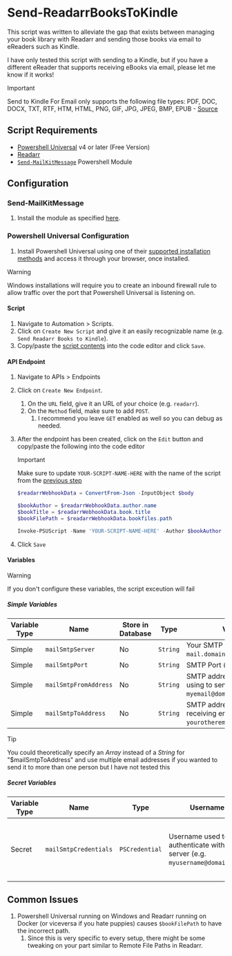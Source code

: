 # Send-ReadarrBooksToKindle

This script was written to alleviate the gap that exists between managing your book library with Readarr and sending those books via email to eReaders such as Kindle.

I have only tested this script with sending to a Kindle, but if you have a different eReader that supports receiving eBooks via email, please let me know if it works!

> [!IMPORTANT]
> Send to Kindle For Email only supports the following file types: PDF, DOC, DOCX, TXT, RTF, HTM, HTML, PNG, GIF, JPG, JPEG, BMP, EPUB - [Source](https://www.amazon.com/sendtokindle/email)

## Script Requirements

* [Powershell Universal](https://powershelluniversal.com/) v4 or later (Free Version)
* [Readarr](https://readarr.com/)
* [`Send-MailKitMessage`](https://github.com/austineric/Send-MailKitMessage) Powershell Module

## Configuration

### Send-MailKitMessage

1. Install the module as specified [here](https://github.com/austineric/Send-MailKitMessage?tab=readme-ov-file#installation).

### Powershell Universal Configuration

1. Install Powershell Universal using one of their [supported installation methods](https://docs.powershelluniversal.com/getting-started) and access it through your browser, once installed.

> [!WARNING]
> Windows installations will require you to create an inbound firewall rule to allow traffic over the port that Powershell Universal is listening on.

#### Script

1. Navigate to Automation > Scripts.
1. Click on `Create New Script` and give it an easily recognizable name (e.g. `Send Readarr Books to Kindle`).
1. Copy/paste the [script contents](https://raw.githubusercontent.com/angrycuban13/Just-A-Bunch-Of-Starr-Scripts/main/Send-ReadarrBooksToKindle/Send-ReadarrBooksToKindle.ps1) into the code editor and click `Save`.

#### API Endpoint

1. Navigate to APIs > Endpoints
1. Click on `Create New Endpoint`.
   1. On the `URL` field, give it an URL of your choice (e.g. `readarr`).
   1. On the `Method` field, make sure to add `POST`.
      1. I recommend you leave `GET` enabled as well so you can debug as needed.
1. After the endpoint has been created, click on the `Edit` button and copy/paste the following into the code editor

    > [!IMPORTANT]
    > Make sure to update `YOUR-SCRIPT-NAME-HERE` with the name of the script from the [previous step](#script)

    ```powershell
    $readarrWebhookData = ConvertFrom-Json -InputObject $body

    $bookAuthor = $readarrWebhookData.author.name
    $bookTitle = $readarrWebhookData.book.title
    $bookFilePath = $readarrWebhookData.bookfiles.path

    Invoke-PSUScript -Name 'YOUR-SCRIPT-NAME-HERE' -Author $bookAuthor -BookTitle $bookTitle -BookFilePath $bookFilePath -Wait
    ```

1. Click `Save`

#### Variables

> [!WARNING]
> If you don't configure these variables, the script exceution will fail

##### Simple Variables

| Variable Type | Name | Store in Database | Type | Value
| --- | --- | --- | --- | ---
|Simple |  `mailSmtpServer` | No | `String` | Your SMTP Server (e.g. `mail.domain.com`)
| Simple | `mailSmtpPort` | No | `String` | SMTP Port  (e.g. `587` or `465`)
| Simple | `mailSmtpFromAddress` | No | `String`| SMTP address you will be using to send emails (e.g. `myemail@domain.com`)
| Simple | `mailSmtpToAddress` | No | `String` | SMTP address that will be receiving emails (e.g. `yourotheremail@domain.com`)

> [!TIP]
> You could theoretically specify an *Array* instead of a *String* for "$mailSmtpToAddress" and use multiple email addresses if you wanted to send it to more than one person but I have not tested this

##### Secret Variables

| Variable Type | Name | Type | Username | Password | Vault
| --- | --- | --- | --- | --- | --
| Secret | `mailSmtpCredentials` | `PSCredential` | Username used to authenticate with mail server (e.g. `myusername@domain.com`) | Password used to authenticate with your mail server (e.g. hunter2) | Your own preference, further vault info can be found [here](https://docs.powershelluniversal.com/platform/variables#vaults).

## Common Issues

1. Powershell Universal running on Windows and Readarr running on Docker (or viceversa if you hate puppies) causes `$bookFilePath` to have the incorrect path.
   1. Since this is very specific to every setup, there might be some tweaking on your part similar to Remote File Paths in Readarr.
